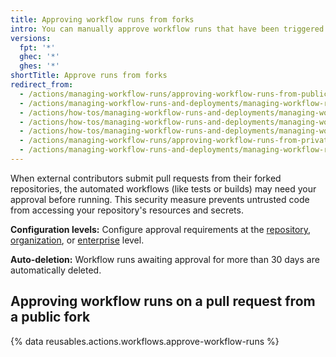 ```yaml
---
title: Approving workflow runs from forks
intro: You can manually approve workflow runs that have been triggered by a contributor's pull request.
versions:
  fpt: '*'
  ghec: '*'
  ghes: '*'
shortTitle: Approve runs from forks
redirect_from:
  - /actions/managing-workflow-runs/approving-workflow-runs-from-public-forks
  - /actions/managing-workflow-runs-and-deployments/managing-workflow-runs/approving-workflow-runs-from-public-forks
  - /actions/how-tos/managing-workflow-runs-and-deployments/managing-workflow-runs/approving-workflow-runs-from-private-forks
  - /actions/how-tos/managing-workflow-runs-and-deployments/managing-workflow-runs/approving-workflow-runs-from-public-forks
  - /actions/how-tos/managing-workflow-runs-and-deployments/managing-workflow-runs/approving-workflow-runs-from-forks
  - /actions/managing-workflow-runs/approving-workflow-runs-from-private-forks
  - /actions/managing-workflow-runs-and-deployments/managing-workflow-runs/approving-workflow-runs-from-private-forks
---
```


When external contributors submit pull requests from their forked repositories, the automated workflows (like tests or builds) may need your approval before running. This security measure prevents untrusted code from accessing your repository's resources and secrets.

**Configuration levels:**
Configure approval requirements at the [repository](/repositories/managing-your-repositorys-settings-and-features/enabling-features-for-your-repository/managing-github-actions-settings-for-a-repository#configuring-required-approval-for-workflows-from-public-forks), [organization](/organizations/managing-organization-settings/disabling-or-limiting-github-actions-for-your-organization#configuring-required-approval-for-workflows-from-public-forks), or [enterprise](/enterprise-cloud@latest/admin/policies/enforcing-policies-for-your-enterprise/enforcing-policies-for-github-actions-in-your-enterprise#enforcing-a-policy-for-fork-pull-requests-in-your-enterprise) level.

**Auto-deletion:** Workflow runs awaiting approval for more than 30 days are automatically deleted.

## Approving workflow runs on a pull request from a public fork

{% data reusables.actions.workflows.approve-workflow-runs %}
